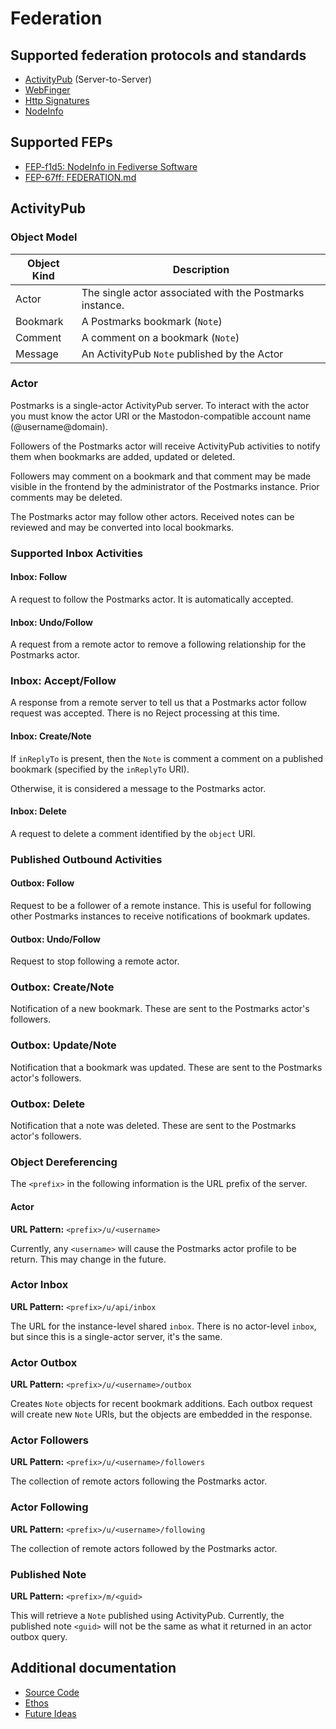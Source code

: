 # Federation

## Supported federation protocols and standards

- [ActivityPub](https://www.w3.org/TR/activitypub/) (Server-to-Server)
- [WebFinger](https://webfinger.net/)
- [Http Signatures](https://datatracker.ietf.org/doc/html/draft-cavage-http-signatures)
- [NodeInfo](https://nodeinfo.diaspora.software/)

## Supported FEPs

- [FEP-f1d5: NodeInfo in Fediverse Software](https://codeberg.org/fediverse/fep/src/branch/main/fep/f1d5/fep-f1d5.md)
- [FEP-67ff: FEDERATION.md](https://codeberg.org/fediverse/fep/src/branch/main/fep/67ff/fep-67ff.md)

## ActivityPub

### Object Model

| Object Kind | Description                                              |
| ----------- | -------------------------------------------------------- |
| Actor       | The single actor associated with the Postmarks instance. |
| Bookmark    | A Postmarks bookmark (`Note`)                            |
| Comment     | A comment on a bookmark (`Note`)                         |
| Message     | An ActivityPub `Note` published by the Actor             |

### Actor

Postmarks is a single-actor ActivityPub server. To interact with the actor you must know
the actor URI or the Mastodon-compatible account name (@username@domain).

Followers of the Postmarks actor will receive ActivityPub activities to notify them when bookmarks are added, updated or deleted.

Followers may comment on a bookmark and that comment may be made visible in the frontend by the administrator of the Postmarks instance. Prior comments may be deleted.

The Postmarks actor may follow other actors. Received notes can be reviewed and may be converted into local bookmarks.

### Supported Inbox Activities

#### Inbox: Follow

A request to follow the Postmarks actor. It is automatically accepted.

#### Inbox: Undo/Follow

A request from a remote actor to remove a following relationship for the Postmarks actor.

### Inbox: Accept/Follow

A response from a remote server to tell us that a Postmarks actor follow request was accepted. There is no Reject processing at this time.

#### Inbox: Create/Note

If `inReplyTo` is present, then the `Note` is comment a comment on a published bookmark (specified by the `inReplyTo` URI).

Otherwise, it is considered a message to the Postmarks actor.

#### Inbox: Delete

A request to delete a comment identified by the `object` URI.

### Published Outbound Activities

#### Outbox: Follow

Request to be a follower of a remote instance. This is useful for following other Postmarks instances to receive notifications of bookmark updates.

#### Outbox: Undo/Follow

Request to stop following a remote actor.

### Outbox: Create/Note

Notification of a new bookmark. These are sent to the Postmarks actor's followers.

### Outbox: Update/Note

Notification that a bookmark was updated. These are sent to the Postmarks actor's followers.

### Outbox: Delete

Notification that a note was deleted. These are sent to the Postmarks actor's followers.

### Object Dereferencing

The `<prefix>` in the following information is the URL prefix of the server.

#### Actor

**URL Pattern:** `<prefix>/u/<username>`

Currently, any `<username>` will cause the Postmarks actor profile to be return. This may change in the future.

### Actor Inbox

**URL Pattern:** `<prefix>/u/api/inbox`

The URL for the instance-level shared `inbox`. There is no actor-level `inbox`, but since this is a single-actor server, it's the same.

### Actor Outbox

**URL Pattern:** `<prefix>/u/<username>/outbox`

Creates `Note` objects for recent bookmark additions. Each outbox request will create new `Note` URIs, but the objects are embedded in the response.

### Actor Followers

**URL Pattern:** `<prefix>/u/<username>/followers`

The collection of remote actors following the Postmarks actor.

### Actor Following

**URL Pattern:** `<prefix>/u/<username>/following`

The collection of remote actors followed by the Postmarks actor.

### Published Note

**URL Pattern:** `<prefix>/m/<guid>`

This will retrieve a `Note` published using ActivityPub. Currently, the published note `<guid>` will not be the same as what it returned in an actor outbox query.

## Additional documentation

- [Source Code](https://github.com/ckolderup/postmarks)
- [Ethos](https://casey.kolderup.org/notes/edf3a659f52528da103ea4dcbb09f66f.html)
- [Future Ideas](https://casey.kolderup.org/notes/9307f6d67bbfedbd215ae2d09caeab39.html)

